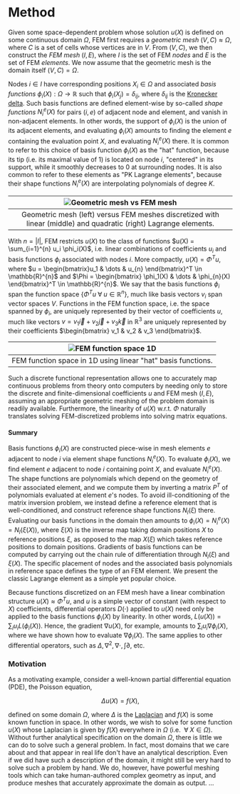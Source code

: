 # Method

Given some space-dependent problem whose solution $u(X)$ is defined on some 
continuous domain $\Omega$, FEM first requires a *geometric mesh* $(V,C) \approx \Omega$, where $C$ is a set of cells whose vertices are in $V$. From $(V,C)$, we then construct the *FEM mesh* $(I,E)$, where $I$ is the set of FEM *nodes* and $E$ is the set of FEM *elements*. We now assume that the geometric mesh is the domain itself $(V,C)=\Omega$.

Nodes $i \in I$ have corresponding positions $X_i \in \Omega$ and associated *basis functions* $\phi_i(X): \Omega \longrightarrow \mathbb{R}$ such that $\phi_i(X_j) = \delta_{ij}$, where $\delta_{ij}$ is the [Kronecker delta](https://en.wikipedia.org/wiki/Kronecker_delta). Such basis functions are defined element-wise by so-called *shape functions* $N_i^e(X)$ for pairs $(i,e)$ of adjacent node and element, and vanish in non-adjacent elements. In other words, the support of $\phi_i(X)$ is the union of its adjacent elements, and evaluating $\phi_i(X)$ amounts to finding the element $e$ containing the evaluation point $X$, and evaluating $N_i^e(X)$ there. It is common to refer to this choice of basis function $\phi_i(X)$ as the "hat" function, because its tip (i.e. its maximal value of $1$) is located on node $i$, "centered" in its support, while it smoothly decreases to 0 at surrounding nodes. It is also common to refer to these elements as "PK Lagrange elements", because their shape functions $N_i^e(X)$ are interpolating polynomials of degree $K$.

| ![Geometric mesh vs FEM mesh](./media/geometric.mesh.vs.fem.mesh.jpg) | 
|:--:| 
| Geometric mesh (left) versus FEM meshes discretized with linear (middle) and quadratic (right) Lagrange elements. |

With $n=|I|$, FEM restricts $u(X)$ to the class of functions $u(X) = \sum_{i=1}^{n} u_i \phi_i(X)$, i.e. linear combinations of coefficients $u_i$ and basis functions $\phi_i$ associated with nodes $i$. More compactly, $u(X) = \Phi^T u$, where $`u = \begin{bmatrix}u_1 & \dots & u_{n} \end{bmatrix}^T \in \mathbb{R}^{n}`$ and $`\Phi = \begin{bmatrix} \phi_1(X) & \dots & \phi_{n}(X) \end{bmatrix}^T \in \mathbb{R}^{n}`$. We say that the basis functions $\phi_i$ span the function space $`\{ \Phi^T u \;\forall\; u \in \mathbb{R}^{n} \}`$, much like basis vectors $v_i$ span vector spaces $V$. Functions in the FEM function space, i.e. the space spanned by $\phi_i$, are uniquely represented by their vector of coefficients $u$, much like vectors $v = v_1 \overrightarrow{i} + v_2\overrightarrow{j} + v_3 \overrightarrow{k}$ in $\mathbb{R}^3$ are uniquely represented by their coefficients $`\begin{bmatrix} v_1 & v_2 & v_3 \end{bmatrix}`$. 

| ![FEM function space 1D](./media/fem1D.gif) | 
|:--:| 
| FEM function space in 1D using linear "hat" basis functions. |

Such a discrete functional representation allows one to accurately map continuous problems from theory onto computers by needing only to store the discrete and finite-dimensional coefficients $u$ and FEM mesh $(I,E)$, assuming an appropriate geometric meshing of the problem domain is readily available. Furthermore, the linearity of $u(X)$ w.r.t. $\Phi$ naturally translates solving FEM-discretized problems into solving matrix equations.

#### Summary

Basis functions $\phi_i(X)$ are constructed piece-wise in mesh elements $e$ adjacent to node $i$ via element shape functions $N_i^e(X)$. To evaluate $\phi_i(X)$, we find element $e$ adjacent to node $i$ containing point $X$, and evaluate $N_i^e(X)$. The shape functions are polynomials which depend on the geometry of their associated element, and we compute them by inverting a matrix $P^T$ of polynomials evaluated at element $e$'s nodes. To avoid ill-conditioning of the matrix inversion problem, we instead define a reference element that is well-conditioned, and construct reference shape functions $N_l(\xi)$ there. Evaluating our basis functions in the domain then amounts to $\phi_i(X) = N_i^e(X) = N_l(\xi(X))$, where $\xi(X)$ is the inverse map taking domain positions $X$ to reference positions $\xi$, as opposed to the map $X(\xi)$ which takes reference positions to domain positions. Gradients of basis functions can be computed by carrying out the chain rule of differentiation through $N_l(\xi)$ and $\xi(X)$. The specific placement of nodes and the associated basis polynomials in reference space defines the type of an FEM element. We present the classic Lagrange element as a simple yet popular choice.

Because functions discretized on an FEM mesh have a linear combination structure $u(X) \approx \Phi^T u$, and $u$ is a simple vector of constant (with respect to $X$) coefficients, differential operators $D(\cdot)$ applied to $u(X)$ need only be applied to the basis functions $\phi_i(X)$ by linearity. In other words, $L(u(X)) = \sum_i u_i L(\phi_i(X))$. Hence, the gradient $\nabla u(X)$, for example, amounts to $\sum_i u_i \nabla \phi_i(X)$, where we have shown how to evaluate $\nabla \phi_i(X)$. The same applies to other differential operators, such as $\Delta, \nabla^2, \nabla \cdot, \int \partial$, etc.

### Motivation

As a motivating example, consider a well-known partial differential equation (PDE), the Poisson equation, 

$$
\Delta u(X) = f(X) ,
$$

defined on some domain $\Omega$, where $\Delta$ is the [Laplacian](https://en.wikipedia.org/wiki/Laplace_operator#:~:text=In%20mathematics%2C%20the%20Laplace%20operator,scalar%20function%20on%20Euclidean%20space.) and $f(X)$ is some known function in space. In other words, we wish to solve for some function $u(X)$ whose Laplacian is given by $f(X)$ everywhere in $\Omega$ (i.e. $`\;\forall\; X \in \Omega`$). Without further analytical specification on the domain $\Omega$, there is little we can do to solve such a general problem. In fact, most domains that we care about and that appear in real life don't have an analytical description. Even if we did have such a description of the domain, it might still be very hard to solve such a problem by hand. We do, however, have powerful meshing tools which can take human-authored complex geometry as input, and produce meshes that accurately approximate the domain as output.
...
